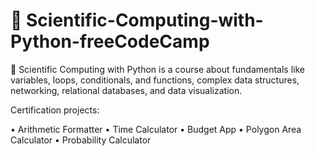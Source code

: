 # 📖 Scientific-Computing-with-Python-freeCodeCamp
 👣 Scientific Computing with Python is a course about fundamentals like variables, loops, conditionals, and functions, complex data structures, networking, relational databases, and data visualization.

Certification projects:

• Arithmetic Formatter
• Time Calculator
• Budget App
• Polygon Area Calculator
• Probability Calculator
